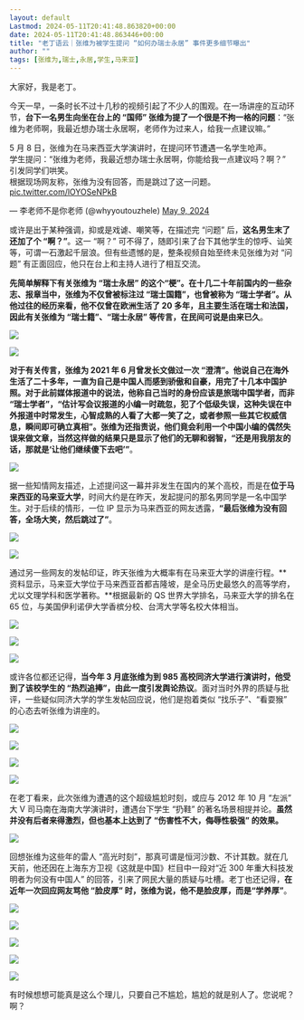 ```yaml
---
layout: default
Lastmod: 2024-05-11T20:41:48.863820+00:00
date: 2024-05-11T20:41:48.863446+00:00
title: "老丁语云｜张维为被学生提问 “如何办瑞士永居” 事件更多细节曝出"
author: ""
tags: [张维为,瑞士,永居,学生,马来亚]
---
```


大家好，我是老丁。

今天一早，一条时长不过十几秒的视频引起了不少人的围观。在一场讲座的互动环节，**台下一名男生向坐在台上的 “国师” 张维为提了一个很是不拘一格的问题**：“张维为老师啊，我最近想办瑞士永居啊，老师作为过来人，给我一点建议嘛。”

5 月 8 日，张维为在马来西亚大学演讲时，在提问环节遭遇一名学生呛声。  
学生提问：“张维为老师，我最近想办瑞士永居啊，你能给我一点建议吗？啊？” 引发同学们哄笑。  
根据现场网友称，张维为没有回答，而是跳过了这一问题。 [pic.twitter.com/lOYOSeNPkB](https://t.co/lOYOSeNPkB)

— 李老师不是你老师 (@whyyoutouzhele) [May 9, 2024](https://twitter.com/whyyoutouzhele/status/1788523139409858927?ref_src=twsrc%5Etfw)

或许是出于某种强调，抑或是戏谑、嘲笑等，在描述完 “问题” 后，**这名男生末了还加了个 “啊？”**。这一 “啊？” 可不得了，随即引来了台下其他学生的惊呼、讪笑等，可谓一石激起千层浪。但有些遗憾的是，整条视频自始至终未见张维为对 “问题” 有正面回应，他只在台上和主持人进行了相互交流。

**先简单解释下有关张维为 “瑞士永居” 的这个“梗”。**在十几二十年前国内的一些杂志、报章当中，张维为不仅曾被标注过 “瑞士国籍”，也曾被称为 “瑞士学者”。从他过往的经历来看，他不仅曾在欧洲生活了 20 多年，且主要生活在瑞士和法国，因此**有关张维为 “瑞士籍”、“瑞士永居” 等传言，在民间可说是由来已久**。

![](https://images.weserv.nl/?url=https%3A//chinadigitaltimes.net/chinese/files/2024/05/image-1715335692949.png)

  

![](https://images.weserv.nl/?url=https%3A//chinadigitaltimes.net/chinese/files/2024/05/image-1715335708880.png)

**对于有关传言，张维为 2021 年 6 月曾发长文做过一次 “澄清”。**他说自己在海外生活了二十多年，一直为自己是中国人而感到骄傲和自豪，用完了十几本中国护照。对于此前媒体报道中的说法，他称自己当时的身份应该是旅瑞中国学者，而非 “瑞士学者”，“**估计写会议报道的小编一时疏忽，犯了个低级失误**，这种失误在中外报道中时常发生，心智成熟的人看了大都一笑了之，或者参照一些其它权威信息，瞬间即可确立真相”。张维为还指责说，他们竟会利用一个中国小编的偶然失误来做文章，当然这样做的结果只是显示了他们的无聊和弱智，**“还是用我朋友的话，那就是‘让他们继续傻下去吧’”**。

![](https://images.weserv.nl/?url=https%3A//chinadigitaltimes.net/chinese/files/2024/05/image-1715335731686.png)

据一些知情网友描述，上述提问这一幕并非发生在国内的某个高校，而是在**位于马来西亚的马来亚大学**，时间大约是在昨天，发起提问的那名男同学是一名中国学生。对于后续的情形，一位 IP 显示为马来西亚的网友透露，**“最后张维为没有回答，全场大笑，然后跳过了”**。

![](https://images.weserv.nl/?url=https%3A//chinadigitaltimes.net/chinese/files/2024/05/image-1715335772095.png)

  

![](https://images.weserv.nl/?url=https%3A//chinadigitaltimes.net/chinese/files/2024/05/image-1715335781933.png)

通过另一些网友的发帖印证，昨天张维为大概率有在马来亚大学的讲座行程。**资料显示，马来亚大学位于马来西亚首都吉隆坡，是全马历史最悠久的高等学府，尤以文理学科和医学著称。**根据最新的 QS 世界大学排名，马来亚大学的排名在 65 位，与美国伊利诺伊大学香槟分校、台湾大学等名校大体相当。

![](https://images.weserv.nl/?url=https%3A//chinadigitaltimes.net/chinese/files/2024/05/image-1715335801522.png)

  

![](https://images.weserv.nl/?url=https%3A//chinadigitaltimes.net/chinese/files/2024/05/image-1715335811821.png)

  

![](https://images.weserv.nl/?url=https%3A//chinadigitaltimes.net/chinese/files/2024/05/image-1715335831131.png)

或许各位都还记得，**当今年 3 月底张维为到 985 高校同济大学进行演讲时，他受到了该校学生的 “热烈追捧”，由此一度引发舆论热议**。面对当时外界的质疑与批评，一些疑似同济大学的学生发帖回应说，他们是抱着类似 “找乐子”、“看耍猴” 的心态去听张维为讲座的。

![](https://images.weserv.nl/?url=https%3A//chinadigitaltimes.net/chinese/files/2024/05/image-1715335847754.png)

  

![](https://images.weserv.nl/?url=https%3A//chinadigitaltimes.net/chinese/files/2024/05/image-1715335855898.png)

  

![](https://images.weserv.nl/?url=https%3A//chinadigitaltimes.net/chinese/files/2024/05/image-1715335866861.png)

  

![](https://images.weserv.nl/?url=https%3A//chinadigitaltimes.net/chinese/files/2024/05/image-1715335873965.png)

在老丁看来，此次张维为遭遇的这个超级尴尬时刻，或应与 2012 年 10 月 “左派” 大 V 司马南在海南大学演讲时，遭遇台下学生 “扔鞋” 的著名场景相提并论。**虽然并没有后者来得激烈，但也基本上达到了 “伤害性不大，侮辱性极强” 的效果。**

![](https://images.weserv.nl/?url=https%3A//chinadigitaltimes.net/chinese/files/2024/05/image-1715335890926.png)

回想张维为这些年的雷人 “高光时刻”，那真可谓是恒河沙数、不计其数。就在几天前，他还因在上海东方卫视《这就是中国》栏目中一段对“近 300 年重大科技发明者为何没有中国人” 的回答，引来了网民大量的质疑与吐槽。老丁也还记得，**在近年一次回应网友骂他 “脸皮厚” 时，张维为说，他不是脸皮厚，而是“学养厚”**。

![](https://images.weserv.nl/?url=https%3A//chinadigitaltimes.net/chinese/files/2024/05/image-1715335914953.png)

  

![](https://images.weserv.nl/?url=https%3A//chinadigitaltimes.net/chinese/files/2024/05/image-1715335922678.png)

  

![](https://images.weserv.nl/?url=https%3A//chinadigitaltimes.net/chinese/files/2024/05/image-1715335939626.png)

  

![](https://images.weserv.nl/?url=https%3A//chinadigitaltimes.net/chinese/files/2024/05/image-1715335947726.png)

  

![](https://images.weserv.nl/?url=https%3A//chinadigitaltimes.net/chinese/files/2024/05/image-1715335960665.png)

有时候想想可能真是这么个理儿，只要自己不尴尬，尴尬的就是别人了。您说呢？啊？

